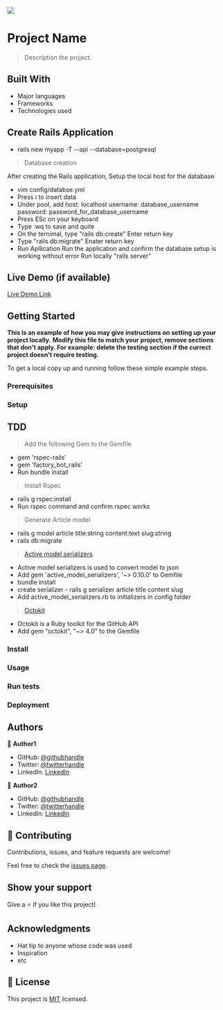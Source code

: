![](https://img.shields.io/badge/Microverse-blueviolet)

# Project Name

> Description the project.


## Built With

- Major languages
- Frameworks
- Technologies used

## Create Rails Application

- rails new myapp -T --api --database=postgresql
> Database creation

After creating the Rails application,
Setup the local host for the database
- vim config/databse.yml
- Press i to insert data
- Under pool, add host: localhost username: database_username password: password_for_database_username
- Press ESc on your keyboard
- Type :wq to save and quite
- On the ternimal, type "rails db:create" Enter return key
- Type "rails db:migrate" Enater return key
- Run Apllication Run the application and confirm the database setup is working without error Run locally "rails server"

## Live Demo (if available)

[Live Demo Link](https://livedemo.com)


## Getting Started

**This is an example of how you may give instructions on setting up your project locally.**
**Modify this file to match your project, remove sections that don't apply. For example: delete the testing section if the currect project doesn't require testing.**


To get a local copy up and running follow these simple example steps.

### Prerequisites

### Setup

## TDD

> Add the following Gem to the Gemfile
- gem 'rspec-rails'
- gem 'factory_bot_rails'
- Run bundle install
> Install Rspec
- rails g rspec:install
- Run rspec command and confirm rspec works

> Generate Article model
- rails g model article title:string content:text slug:string
- rails db:migrate
> [Active model serializers](https://github.com/rails-api/active_model_serializers)
- Active model serializers is used to convert model to json
- Add gem 'active_model_serializers', '~> 0.10.0' to Gemfile
- bundle install
- create serializer - rails g serializer article title content slug
- Add active_model_serializers.rb to initializers in config folder

> [Octokit](https://github.com/octokit/octokit.rb)
- Octokit is a Ruby toolkit for the GitHub API
- Add gem "octokit", "~> 4.0" to the Gemfile

### Install

### Usage

### Run tests

### Deployment



## Authors

👤 **Author1**

- GitHub: [@githubhandle](https://github.com/githubhandle)
- Twitter: [@twitterhandle](https://twitter.com/twitterhandle)
- LinkedIn: [LinkedIn](https://linkedin.com/in/linkedinhandle)

👤 **Author2**

- GitHub: [@githubhandle](https://github.com/githubhandle)
- Twitter: [@twitterhandle](https://twitter.com/twitterhandle)
- LinkedIn: [LinkedIn](https://linkedin.com/in/linkedinhandle)

## 🤝 Contributing

Contributions, issues, and feature requests are welcome!

Feel free to check the [issues page](../../issues/).

## Show your support

Give a ⭐️ if you like this project!

## Acknowledgments

- Hat tip to anyone whose code was used
- Inspiration
- etc

## 📝 License

This project is [MIT](./MIT.md) licensed.
